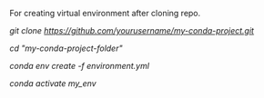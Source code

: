 For creating virtual environment after cloning repo.

*git clone https://github.com/yourusername/my-conda-project.git*

*cd "my-conda-project-folder"*

*conda env create -f environment.yml*

*conda activate my_env*
